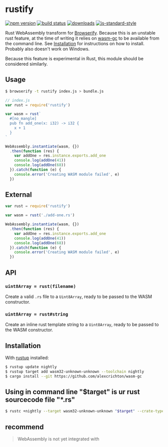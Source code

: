 # rustify
[![npm version][2]][3] [![build status][4]][5]
[![downloads][8]][9] [![js-standard-style][10]][11]

Rust WebAssembly transform for
[Browserify](https://github.com/browserify/browserify). Because this is an
unstable rust feature, at the time of writing it relies on
[wasm-gc](https://github.com/alexcrichton/wasm-gc) to be available from the
command line. See [Installation](#installation) for instructions on how to
install. Probably also doesn't work on Windows.

Because this feature is experimental in Rust, this module should be considered
similarly.

## Usage
```sh
$ browserify -t rustify index.js > bundle.js
```
```js
// index.js
var rust = require('rustify')

var wasm = rust`
  #[no_mangle]
  pub fn add_one(x: i32) -> i32 {
    x + 1
  }
`

WebAssembly.instantiate(wasm, {})
  .then(function (res) {
    var addOne = res.instance.exports.add_one
    console.log(addOne(41))
    console.log(addOne(68))
  }).catch(function (e) {
    console.error('Creating WASM module failed', e)
  })
```

## External
```js
var rust = require('rustify')

var wasm = rust('./add-one.rs')

WebAssembly.instantiate(wasm, {})
  .then(function (res) {
    var addOne = res.instance.exports.add_one
    console.log(addOne(41))
    console.log(addOne(68))
  }).catch(function (e) {
    console.error('Creating WASM module failed', e)
  })
```

## API
### `uint8Array = rust(filename)`
Create a valid `.rs` file to a `Uint8Array`, ready to be passed to the WASM
constructor.

### `uint8Array = rust#string`
Create an inline rust template string to a `Uint8Array`, ready to be passed to
the WASM constructor.

## Installation
With [rustup](https://www.rust-lang.org/install.html) installed:
```sh
$ rustup update nightly
$ rustup target add wasm32-unknown-unknown --toolchain nightly
$ cargo install --git https://github.com/alexcrichton/wasm-gc
```
## Using in command line "$target" is ur rust sourcecode file "*.rs"
```sh
$ rustc +nightly --target wasm32-unknown-unknown "$target" --crate-type=cdylib
```
## recommend
> WebAssembly is not yet integrated with <script type='module'> or ES6 import statements, thus there is not a path to have the browser fetch modules for you using imports.

> The older WebAssembly.compile/WebAssembly.instantiate methods require you to create an ArrayBuffer containing your WebAssembly module binary after fetching the raw bytes, and then compile/instantiate it. This is analogous to new Function(string), except that we are substituting a string of characters (JavaScript source code) with an array buffer of bytes (WebAssembly source code).

> The newer WebAssembly.compileStreaming/WebAssembly.instantiateStreaming methods are a lot more efficient — they perform their actions directly on the raw stream of bytes coming from the network, cutting out the need for the ArrayBuffer step.

> So how do we get those bytes into an array buffer and compiled? The following sections explain.

fetch:
```javascript
fetch('module.wasm').then(response =>
  response.arrayBuffer()
).then(bytes =>
  WebAssembly.instantiate(bytes, importObject)
).then(results => {
  // Do something with the compiled results!
});
```

xmlHttpRequest:
``` javascript
request = new XMLHttpRequest();
request.open('GET', 'simple.wasm');
request.responseType = 'arraybuffer';
request.send();

request.onload = function() {
  var bytes = request.response;
  WebAssembly.instantiate(bytes, importObject).then(results => {
    results.instance.exports.exported_func();
  });
};
```

## Using in Front-end
```sh
$ npm install rustify
```

## License
[Apache-2.0](./LICENSE)

[0]: https://img.shields.io/badge/stability-experimental-orange.svg?style=flat-square
[1]: https://nodejs.org/api/documentation.html#documentation_stability_index
[2]: https://img.shields.io/npm/v/rustify.svg?style=flat-square
[3]: https://npmjs.org/package/rustify
[4]: https://img.shields.io/travis/browserify/rustify/master.svg?style=flat-square
[5]: https://travis-ci.org/browserify/rustify
[6]: https://img.shields.io/codecov/c/github/browserify/rustify/master.svg?style=flat-square
[7]: https://codecov.io/github/browserify/rustify
[8]: http://img.shields.io/npm/dm/rustify.svg?style=flat-square
[9]: https://npmjs.org/package/rustify
[10]: https://img.shields.io/badge/code%20style-standard-brightgreen.svg?style=flat-square
[11]: https://github.com/feross/standard
